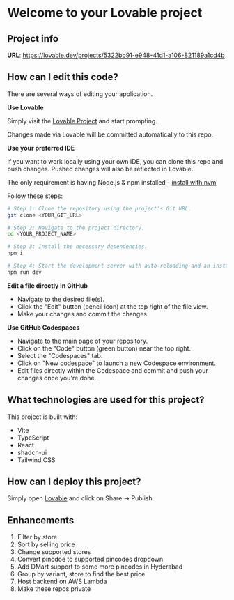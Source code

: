 # Welcome to your Lovable project

## Project info

**URL**: https://lovable.dev/projects/5322bb91-e948-41d1-a106-821189a1cd4b

## How can I edit this code?

There are several ways of editing your application.

**Use Lovable**

Simply visit the [Lovable Project](https://lovable.dev/projects/5322bb91-e948-41d1-a106-821189a1cd4b) and start prompting.

Changes made via Lovable will be committed automatically to this repo.

**Use your preferred IDE**

If you want to work locally using your own IDE, you can clone this repo and push changes. Pushed changes will also be reflected in Lovable.

The only requirement is having Node.js & npm installed - [install with nvm](https://github.com/nvm-sh/nvm#installing-and-updating)

Follow these steps:

```sh
# Step 1: Clone the repository using the project's Git URL.
git clone <YOUR_GIT_URL>

# Step 2: Navigate to the project directory.
cd <YOUR_PROJECT_NAME>

# Step 3: Install the necessary dependencies.
npm i

# Step 4: Start the development server with auto-reloading and an instant preview.
npm run dev
```

**Edit a file directly in GitHub**

- Navigate to the desired file(s).
- Click the "Edit" button (pencil icon) at the top right of the file view.
- Make your changes and commit the changes.

**Use GitHub Codespaces**

- Navigate to the main page of your repository.
- Click on the "Code" button (green button) near the top right.
- Select the "Codespaces" tab.
- Click on "New codespace" to launch a new Codespace environment.
- Edit files directly within the Codespace and commit and push your changes once you're done.

## What technologies are used for this project?

This project is built with:

- Vite
- TypeScript
- React
- shadcn-ui
- Tailwind CSS

## How can I deploy this project?

Simply open [Lovable](https://lovable.dev/projects/5322bb91-e948-41d1-a106-821189a1cd4b) and click on Share -> Publish.


## Enhancements
1. Filter by store
2. Sort by selling price
3. Change supported stores
4. Convert pincdoe to supported pincodes dropdown
5. Add DMart support to some more pincodes in Hyderabad
6. Group by variant, store to find the best price
7. Host backend on AWS Lambda
8. Make these repos private